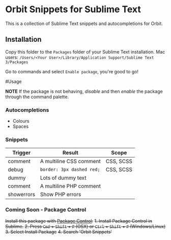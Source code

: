 # Orbit Snippets for Sublime Text
This is a collection of Sublime Text snippets and autocompletions for Orbit.

## Installation
Copy this folder to the `Packages` folder of your Sublime Text installation.
Mac users: `/Users/<Your User>/Library/Application Support/Sublime Text 3/Packages`

Go to commands and select `Enable package`, you're good to go!

#Usage

**NOTE** If the package is not behaving, *disable* and then *enable* the package through the command palette.

### Autocompletions
- Colours
- Spaces

### Snippets
Trigger 	| Result 						| Scope
---			| ---							| ---
comment 	| A multiline CSS comment 		| CSS, SCSS
debug 		| `border: 3px dashed red;` 	| CSS, SCSS
dummy 		| Lots of dummy text
comment 	| A multiline PHP comment
showerrors 	| Show PHP errors

### Coming Soon - Package Control
~~Install this package with [Package Control](https://sublime.wbond.net/):~~
~~1. Install Package Control in Sublime.~~
~~2. Press `Cmd` + `Shift` + `P` (OSX) or `Ctrl` + `Shift` + `P` (Windows/Linux)~~
~~3. Select Install Package~~
~~4. Search 'Orbit Snippets'~~
